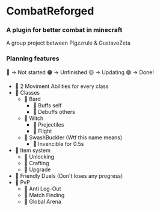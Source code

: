 # CombatReforged
### A plugin for better combat in minecraft

A group project between Pigzzrule & GustavoZeta

### Planning features

🔴 -> Not started
🟠 -> Unfinished
🟡 -> Updating
🟢 -> Done!

- 🔴 2 Moviment Abilities for every class
- 🔴 Classes
  - 🔴 Bard
    - 🔴 Buffs self
    - 🔴 Debuffs others
  - 🔴 Witch
    - 🔴 Projectiles
    - 🔴 Flight
  - 🔴 SwashBuckler (Wtf this name means)
    - 🔴 Invencible for 0.5s
- 🔴 Item system
  - 🔴 Unlocking
  - 🔴 Crafting
  - 🔴 Upgrade
- 🔴 Friendly Duels (Don't loses any progress)
- 🔴 PvP
  - 🔴 Anti Log-Out
  - 🔴 Match Finding
  - 🔴 Global Arena
